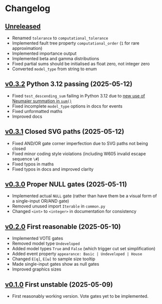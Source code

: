 # Changelog


## [Unreleased]

- Renamed `tolerance` to `computational_tolerance`
- Implemented fault tree property `computational_order` (`1` for rare approximation)
- Implemented importance output
- Implemented beta and gamma distributions
- Fixed partial sums should be initialised as float zero, not integer zero
- Converted `model_type` from string to enum


## [v0.3.2] Python 3.12 passing (2025-05-12)

- Fixed `test_descending_sum` failing in Python 3.12 due to [new use of Neumaier summation in `sum()`][python-3.12-other]
- Fixed incomplete `model_type` options in docs for events
- Fixed unformatted maths
- Improved docs


## [v0.3.1] Closed SVG paths (2025-05-12)

- Fixed AND/OR gate corner imperfection due to SVG paths not being closed
- Fixed minor coding style violations (including W605 invalid escape sequence `\#`)
- Fixed typos in maths
- Fixed typos in docs and improved clarity


## [v0.3.0] Proper NULL gates (2025-05-11)

- Implemented actual `NULL` gate (rather than have them be a visual form of a single-input OR/AND gate)
- Removed unused import `Iterable` in `common.py`
- Changed `<int>` to `<integer>` in documentation for consistency


## [v0.2.0] First reasonable (2025-05-10)

- Implemented VOTE gates
- Removed model type `Undeveloped`
- Added model types `True` and `False` (which trigger cut set simplification)
- Added event property `appearance: Basic | Undeveloped | House`
- Changed `E[q]`, `E[ω]` to sample size tooltip
- Made single-input gates show as null gates
- Improved graphics sizes


## [v0.1.0] First unstable (2025-05-09)

- First reasonably working version. Vote gates yet to be implemented.


[Unreleased]: https://github.com/public-fta/pfta/compare/v0.3.2...HEAD
[v0.3.2]: https://github.com/public-fta/pfta/compare/v0.3.1...v0.3.2
[v0.3.1]: https://github.com/public-fta/pfta/compare/v0.3.0...v0.3.1
[v0.3.0]: https://github.com/public-fta/pfta/compare/v0.2.0...v0.3.0
[v0.2.0]: https://github.com/public-fta/pfta/compare/v0.1.0...v0.2.0
[v0.1.0]: https://github.com/public-fta/pfta/releases/tag/v0.1.0

[python-3.12-other]: https://docs.python.org/3.12/whatsnew/3.12.html#other-language-changes
